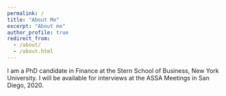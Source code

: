 ```yaml
---
permalink: /
title: "About Me"
excerpt: "About me"
author_profile: true
redirect_from: 
  - /about/
  - /about.html
---
```



I am a PhD candidate in Finance at the Stern School of Business, New York University. I will be available for interviews at the ASSA Meetings in San Diego, 2020.


